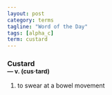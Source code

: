 ```yaml
---
layout: post
category: terms
tagline: "Word of the Day"
tags: [alpha_c]
term: custard
---
```


<h3>Custard<br/> <small>&mdash; v. (cus<span>&middot;</span>tard)</small></h3>
<p><ol>
<li>to swear at a bowel movement</li>
</ol></p>
